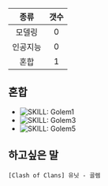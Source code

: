 |   종류  |  갯수  |
| :---:  | :---: |
| 모델링  | 0 |
| 인공지능 | 0 |
| 혼합 | 1 |
## 혼합
* ![SKILL: Golem1](http://i.imgur.com/xfn2bYw.png)
* ![SKILL: Golem3](http://i.imgur.com/In54sgY.png)
* ![SKILL: Golem5](http://i.imgur.com/2lwE4wd.png)

## 하고싶은 말

```
[Clash of Clans] 유닛 - 골렘
```
